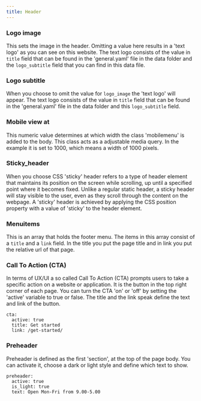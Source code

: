 ```yaml
---
title: Header 
---
```


### Logo image

This sets the image in the header. Omitting a value here results in a 'text logo' as you can see on this website. The text logo consists of the value in `title` field that can be found in the 'general.yaml' file in the data folder and the `logo_subtitle` field that you can find in this data file.

### Logo subtitle

When you choose to omit the value for `logo_image` the 'text logo' will appear. The text logo consists of the value in `title` field that can be found in the 'general.yaml' file in the data folder and this `logo_subtitle` field.

### Mobile view at

This numeric value determines at which width the class 'mobilemenu' is added to the body. This class acts as a adjustable media query. In the example it   is set to 1000, which means a width of 1000 pixels.

### Sticky_header

When you choose CSS 'sticky' header refers to a type of header element that maintains its position on the screen while scrolling, up until a specified point where it becomes fixed. Unlike a regular static header, a sticky header will stay visible to the user, even as they scroll through the content on the webpage. A 'sticky' header is achieved by applying the CSS position property with a value of 'sticky' to the header element.

### Menuitems

This is an array that holds the footer menu. The items in this array consist of a `title` and a `link` field. In the title you put the page title and in link you put the relative url of that page.

### Call To Action (CTA)

In terms of UX/UI a so called Call To Action (CTA) prompts users to take a specific action on a website or application. It is the button in the top right corner of each page. You can turn the CTA 'on' or 'off' by setting the 'active' variable to true or false. The title and the link speak define the text and link of the button.


```
cta:
  active: true
  title: Get started
  link: /get-started/
```

### Preheader

Preheader is defined as the first 'section', at the top of the page body. You can activate it, choose a dark or light style and define which text to show.

```
preheader: 
  active: true
  is_light: true
  text: Open Mon-Fri from 9.00-5.00
```